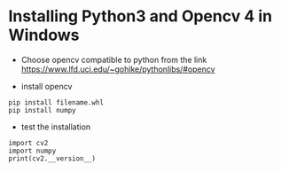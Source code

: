 # Installing Python3 and Opencv 4 in Windows

* Choose opencv compatible to python from the link
https://www.lfd.uci.edu/~gohlke/pythonlibs/#opencv

* install opencv
```
pip install filename.whl
pip install numpy
```

* test the installation
```
import cv2
import numpy
print(cv2.__version__)
```
